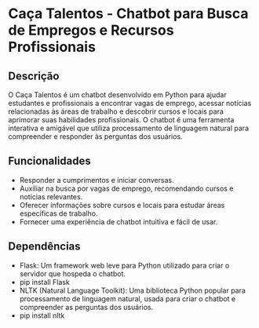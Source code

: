 # Caça Talentos - Chatbot para Busca de Empregos e Recursos Profissionais

## Descrição
O Caça Talentos é um chatbot desenvolvido em Python para ajudar estudantes e profissionais a encontrar vagas de emprego, acessar notícias relacionadas às áreas de trabalho e descobrir cursos e locais para aprimorar suas habilidades profissionais. O chatbot é uma ferramenta interativa e amigável que utiliza processamento de linguagem natural para compreender e responder às perguntas dos usuários.

## Funcionalidades
- Responder a cumprimentos e iniciar conversas.
- Auxiliar na busca por vagas de emprego, recomendando cursos e notícias relevantes.
- Oferecer informações sobre cursos e locais para estudar áreas específicas de trabalho.
- Fornecer uma experiência de chatbot intuitiva e fácil de usar.

## Dependências
- Flask: Um framework web leve para Python utilizado para criar o servidor que hospeda o chatbot.
- pip install Flask
- NLTK (Natural Language Toolkit): Uma biblioteca Python popular para processamento de linguagem natural, usada para criar o chatbot e compreender as perguntas dos usuários.
- pip install nltk
